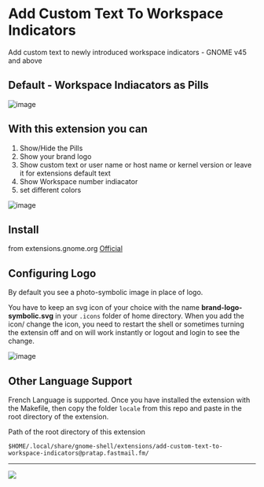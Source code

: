 # Add Custom Text To Workspace Indicators
Add custom text to newly introduced workspace indicators - GNOME v45 and above

## Default - Workspace Indiacators as Pills
![image](https://github.com/PRATAP-KUMAR/AddCustomTextToWorkSpaceIndicators/assets/40719899/619e25c9-9d55-493b-a378-b011f4e40e2f)

## With this extension you can
1. Show/Hide the Pills
2. Show your brand logo
3. Show custom text or user name or host name or kernel version or leave it for extensions default text
4. Show Workspace number indiacator
5. set different colors

![image](https://github.com/PRATAP-KUMAR/AddCustomTextToWorkSpaceIndicators/assets/40719899/8464bf74-ef44-4ee2-bb56-2a99d00e7939)

## Install
from extensions.gnome.org <a href="https://extensions.gnome.org/extension/6272/add-custom-text-to-workspace-indicators/">Official</a>

## Configuring Logo
By default you see a photo-symbolic image in place of logo.

You have to keep an svg icon of your choice with the name **brand-logo-symbolic.svg** in your `.icons` folder of home directory.
When you add the icon/ change the icon, you need to restart the shell or sometimes turning the extensin off and on will work instantly or logout and login to see the change.

![image](https://github.com/PRATAP-KUMAR/AddCustomTextToWorkSpaceIndicators/assets/40719899/582388c5-6d1e-41bb-a064-1a80b9271508)

## Other Language Support
French Language is supported. Once you have installed the extension with the Makefile,
then copy the folder `locale` from this repo and paste in the root directory of the extension.

Path of the root directory of this extension
```
$HOME/.local/share/gnome-shell/extensions/add-custom-text-to-workspace-indicators@pratap.fastmail.fm/
```

<hr/>

<a href="https://www.buymeacoffee.com/pratappanabaka"><img src="https://img.buymeacoffee.com/button-api/?text=Buy me a coffee&emoji=☕&slug=pratappanabaka&button_colour=FFDD00&font_colour=000000&font_family=Lato&outline_colour=000000&coffee_colour=ffffff" /></a>
